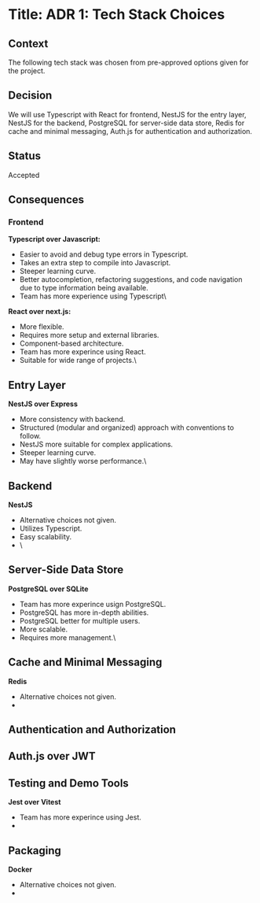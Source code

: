 # Title: ADR 1: Tech Stack Choices
## Context
The following tech stack was chosen from pre-approved options given for the project.
## Decision
We will use Typescript with React for frontend, NestJS for the entry layer, NestJS for the backend, PostgreSQL for server-side data store, Redis for cache and minimal messaging, Auth.js for authentication and authorization.
## Status
Accepted 
## Consequences
### Frontend
**Typescript over Javascript:**
- Easier to avoid and debug type errors in Typescript.  
- Takes an extra step to compile into Javascript.
- Steeper learning curve.
- Better autocompletion, refactoring suggestions, and code navigation due to type information being available.
- Team has more experience using Typescript\

**React over next.js:**
- More flexible.
- Requires more setup and external libraries.
- Component-based architecture.
- Team has more experince using React.
- Suitable for wide range of projects.\

## Entry Layer
**NestJS over Express**
- More consistency with backend.
- Structured (modular and organized) approach with conventions to follow.
- NestJS more suitable for complex applications.
- Steeper learning curve.
- May have slightly worse performance.\

## Backend
**NestJS**
- Alternative choices not given.
- Utilizes Typescript.
- Easy scalability.
- \
## Server-Side Data Store
**PostgreSQL over SQLite**
- Team has more experince usign PostgreSQL.
- PostgreSQL has more in-depth abilities.
- PostgreSQL better for multiple users.
- More scalable.
- Requires more management.\

## Cache and Minimal Messaging
**Redis**
- Alternative choices not given.
- 
## Authentication and Authorization
**Auth.js over JWT**
- 
## Testing and Demo Tools
**Jest over Vitest**
- Team has more experince using Jest.
- 
## Packaging
**Docker**
- Alternative choices not given.
- 